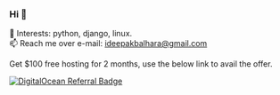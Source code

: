 ### Hi 👋

🔭 Interests: python, django, linux. <br>
📫 Reach me over e-mail: ideepakbalhara@gmail.com

Get $100 free hosting for 2 months, use the below link to avail the offer.

<a href="https://www.digitalocean.com/?refcode=682ba482bd9e&amp;utm_campaign=Referral_Invite&amp;utm_medium=Referral_Program&amp;utm_source=badge" target="_blank"><img alt="DigitalOcean Referral Badge" src="https://web-platforms.sfo2.digitaloceanspaces.com/WWW/Badge%203.svg" /></a>
